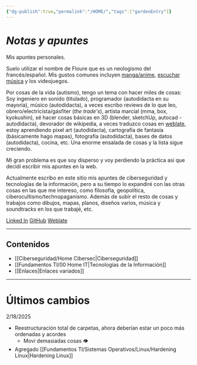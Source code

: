 ```yaml
---
{"dg-publish":true,"permalink":"/HOME/","tags":["gardenEntry"]}
---
```


# _Notas y apuntes_

Mis apuntes personales.

Suelo utilizar el nombre de Floure que es un neologismo del francés/español.
Mis gustos comunes incluyen <a href="https://anilist.co/user/RiotKen/">manga/anime</a>, <a href="https://open.spotify.com/user/31puoh4kzrpzldlbss6bjftds4a4">escuchar música</a> y los videojuegos.

Por cosas de la vida (autismo), tengo un tema con hacer miles de cosas:
Soy ingeniero en sonido (titulado), programador (autodidacta en su mayoría), músico (autodidacta), a veces escribo reviews de lo que leo, obrero/electricista/gásfiter (*the trade's*), artista marcial (mma, box, kyokushin), sé hacer cosas básicas en 3D (blender, sketchUp, autocad - autodidacta), devorador de wikipedia, a veces traduzco cosas en <a href="https://hosted.weblate.org/user/SebMunz/">weblate</a>, estoy aprendiendo pixel art (autodidacta), cartografía de fantasía (básicamente hago mapas), fotografía (autodidacta), bases de datos (autodidacta), cocina, etc. Una enorme ensalada de cosas y la lista sigue creciendo.

Mi gran problema es que soy disperso y voy perdiendo la práctica así que decidí escribir mis apuntes en la web.

Actualmente escribo en este sitio mis apuntes de ciberseguridad y tecnologías de la información, pero a su tiempo lo expandiré con las otras cosas en las que me intereso, como filosofía, geopolítica, ciberocultismo/technopaganismo. Además de subir el resto de cosas y trabajos como dibujos, mapas, planos, diseños varios, música y soundtracks en los que trabajé, etc.

<a href="https://www.linkedin.com/in/sebastianmunozzamora/">Linked In</a>
<a href="https://github.com/SebMunz">GitHub</a>
<a href="https://hosted.weblate.org/user/SebMunz/">Weblate</a>



---

## Contenidos

- [[Ciberseguridad/Home Cibersec\|Ciberseguridad]]
- [[Fundamentos TI/00 Home IT\|Tecnologías de la Información]]
- [[Enlaces\|Enlaces variados]]

---

# Últimos cambios

2/18/2025
- Reestructuración total de carpetas, ahora deberían estar un poco más ordenadas y acordes
	- Moví demasiadas cosas 👁️
- Agregado [[Fundamentos TI/Sistemas Operativos/Linux/Hardening Linux\|Hardening Linux]]

